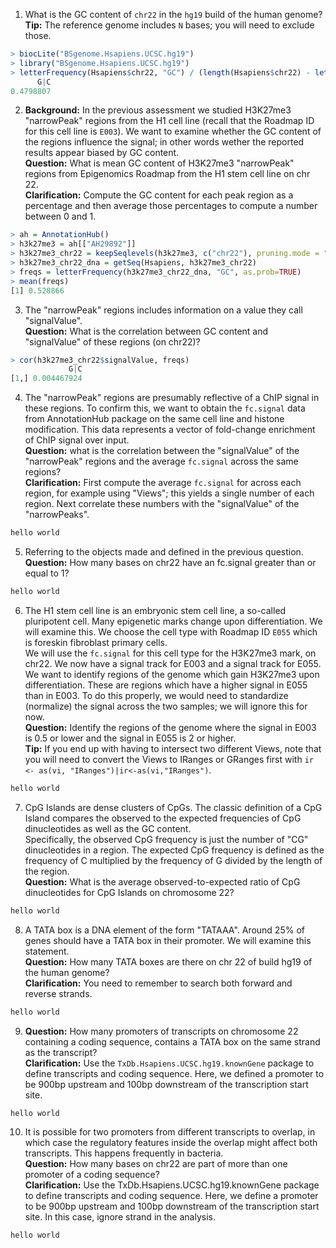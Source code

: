 1. What is the GC content of `chr22` in the `hg19` build of the human genome?  
**Tip:** The reference genome includes `N` bases; you will need to exclude those.
```R
> biocLite("BSgenome.Hsapiens.UCSC.hg19")
> library("BSgenome.Hsapiens.UCSC.hg19")
> letterFrequency(Hsapiens$chr22, "GC") / (length(Hsapiens$chr22) - letterFrequency(Hsapiens$chr22, "N"))
      G|C
0.4798807
```

2. **Background:** In the previous assessment we studied H3K27me3 "narrowPeak" regions from the H1 cell line (recall that the Roadmap ID for this cell line is `E003`). We want to examine whether the GC content of the regions influence the signal; in other words wether the reported results appear biased by GC content.  
**Question:** What is mean GC content of H3K27me3 "narrowPeak" regions from Epigenomics Roadmap from the H1 stem cell line on chr 22.  
**Clarification:** Compute the GC content for each peak region as a percentage and then average those percentages to compute a number between 0 and 1.
```R
> ah = AnnotationHub()
> h3k27me3 = ah[["AH29892"]]
> h3k27me3_chr22 = keepSeqlevels(h3k27me3, c("chr22"), pruning.mode = "coarse")
> h3k27me3_chr22_dna = getSeq(Hsapiens, h3k27me3_chr22)
> freqs = letterFrequency(h3k27me3_chr22_dna, "GC", as.prob=TRUE)
> mean(freqs)
[1] 0.528866
```

3. The "narrowPeak" regions includes information on a value they call "signalValue".  
**Question:** What is the correlation between GC content and "signalValue" of these regions (on chr22)?
```R
> cor(h3k27me3_chr22$signalValue, freqs)
             G|C
[1,] 0.004467924
```

4. The "narrowPeak" regions are presumably reflective of a ChIP signal in these regions. To confirm this, we want to obtain the `fc.signal` data from AnnotationHub package on the same cell line and histone modification. This data represents a vector of fold-change enrichment of ChIP signal over input.  
**Question:** what is the correlation between the "signalValue" of the "narrowPeak" regions and the average `fc.signal` across the same regions?  
**Clarification:** First compute the average `fc.signal` for across each region, for example using "Views"; this yields a single number of each region. Next correlate these numbers with the "signalValue" of the "narrowPeaks".
```R
hello world
```

5. Referring to the objects made and defined in the previous question.  
**Question:** How many bases on chr22 have an fc.signal greater than or equal to 1?
```R
hello world
```

6. The H1 stem cell line is an embryonic stem cell line, a so-called pluripotent cell. Many epigenetic marks change upon differentiation. We will examine this. We choose the cell type with Roadmap ID `E055` which is foreskin fibroblast primary cells.  
We will use the `fc.signal` for this cell type for the H3K27me3 mark, on chr22. We now have a signal track for E003 and a signal track for E055. We want to identify regions of the genome which gain H3K27me3 upon differentiation. These are regions which have a higher signal in E055 than in E003. To do this properly, we would need to standardize (normalize) the signal across the two samples; we will ignore this for now.  
**Question:** Identify the regions of the genome where the signal in E003 is 0.5 or lower and the signal in E055 is 2 or higher.  
**Tip:** If you end up with having to intersect two different Views, note that you will need to convert the Views to IRanges or GRanges first with `ir <- as(vi, "IRanges")|ir<-as(vi,"IRanges")`.
```R
hello world
```

7. CpG Islands are dense clusters of CpGs. The classic definition of a CpG Island compares the observed to the expected frequencies of CpG dinucleotides as well as the GC content.  
Specifically, the observed CpG frequency is just the number of "CG" dinucleotides in a region. The expected CpG frequency is defined as the frequency of C multiplied by the frequency of G divided by the length of the region.  
**Question:** What is the average observed-to-expected ratio of CpG dinucleotides for CpG Islands on chromosome 22?
```R
hello world
```

8. A TATA box is a DNA element of the form "TATAAA". Around 25% of genes should have a TATA box in their promoter. We will examine this statement.  
**Question:** How many TATA boxes are there on chr 22 of build hg19 of the human genome?  
**Clarification:** You need to remember to search both forward and reverse strands.
```R
hello world
```

9. **Question:** How many promoters of transcripts on chromosome 22 containing a coding sequence, contains a TATA box on the same strand as the transcript?  
**Clarification:** Use the `TxDb.Hsapiens.UCSC.hg19.knownGene` package to define transcripts and coding sequence. Here, we defined a promoter to be 900bp upstream and 100bp downstream of the transcription start site.
```R
hello world
```

10. It is possible for two promoters from different transcripts to overlap, in which case the regulatory features inside the overlap might affect both transcripts. This happens frequently in bacteria.  
**Question:** How many bases on chr22 are part of more than one promoter of a coding sequence?  
**Clarification:** Use the TxDb.Hsapiens.UCSC.hg19.knownGene package to define transcripts and coding sequence. Here, we define a promoter to be 900bp upstream and 100bp downstream of the transcription start site. In this case, ignore strand in the analysis.
```R
hello world
```
